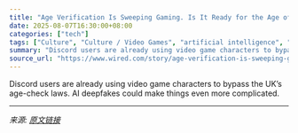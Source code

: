 ```yaml
---
title: "Age Verification Is Sweeping Gaming. Is It Ready for the Age of AI Fakes?"
date: 2025-08-07T16:30:00+08:00
categories: ["tech"]
tags: ["Culture", "Culture / Video Games", "artificial intelligence", "video games", "privacy", "Discord", "Fake ID"]
summary: "Discord users are already using video game characters to bypass the UK’s age-check laws. AI deepfakes could make things even more complicated."
source_url: "https://www.wired.com/story/age-verification-is-sweeping-gaming-is-it-ready-for-the-age-of-ai-fakes/"
---
```


Discord users are already using video game characters to bypass the UK’s age-check laws. AI deepfakes could make things even more complicated.

---

*来源: [原文链接](https://www.wired.com/story/age-verification-is-sweeping-gaming-is-it-ready-for-the-age-of-ai-fakes/)*
